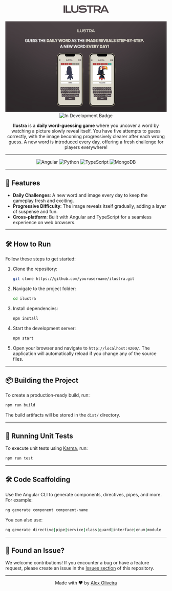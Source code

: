 <h1 align="center">
    <img src="./public/assets/logo.png" alt="Ilustra Logo">
</h1>

<p align="center">
    <img src="./media/cover.jpg" alt="Dashboard preview">
    <img src="https://img.shields.io/badge/In%20Development-orange?style=for-the-badge" alt="In Development Badge">
</p>

<p align="center">
    <b>Ilustra</b> is a <strong>daily word-guessing game</strong> where you uncover a word by watching a picture slowly reveal itself. 
    You have five attempts to guess correctly, with the image becoming progressively clearer after each wrong guess. 
    A new word is introduced every day, offering a fresh challenge for players everywhere!
</p>


---

<p align="center">
    <img src="https://img.shields.io/badge/Angular-DD0031?style=for-the-badge&logo=angular&logoColor=white" alt="Angular">
    <img src="https://img.shields.io/badge/Python-3776AB?style=for-the-badge&logo=python&logoColor=white" alt="Python">
    <img src="https://img.shields.io/badge/TypeScript-007ACC?style=for-the-badge&logo=typescript&logoColor=white" alt="TypeScript">
    <img src="https://img.shields.io/badge/MongoDB-4EA94B?style=for-the-badge&logo=mongodb&logoColor=white" alt="MongoDB">
</p>

---

## 🚀 Features

- **Daily Challenges**: A new word and image every day to keep the gameplay fresh and exciting.
- **Progressive Difficulty**: The image reveals itself gradually, adding a layer of suspense and fun.
- **Cross-platform**: Built with Angular and TypeScript for a seamless experience on web browsers.

---

## 🛠️ How to Run

Follow these steps to get started:

1. Clone the repository:
   ```bash
   git clone https://github.com/yourusername/ilustra.git
   ```
2. Navigate to the project folder:
   ```bash
   cd ilustra
   ```
3. Install dependencies:
   ```bash
   npm install
   ```
4. Start the development server:
   ```bash
   npm start
   ```
5. Open your browser and navigate to `http://localhost:4200/`. The application will automatically reload if you change any of the source files.

---

## 📦 Building the Project

To create a production-ready build, run:
```bash
npm run build
```
The build artifacts will be stored in the `dist/` directory.

---

## 🧪 Running Unit Tests

To execute unit tests using [Karma](https://karma-runner.github.io), run:
```bash
npm run test
```

---

## 🛠️ Code Scaffolding

Use the Angular CLI to generate components, directives, pipes, and more. For example:
```bash
ng generate component component-name
```
You can also use:
```bash
ng generate directive|pipe|service|class|guard|interface|enum|module
```

---

## 📢 Found an Issue?

We welcome contributions! If you encounter a bug or have a feature request, please create an issue in the [Issues section](https://github.com/AlexOliveiraaDev/ilustra/issues) of this repository.

---


<p align="center">
    Made with ❤️ by <a href="https://github.com/AlexOliveiraaDev/">Alex Oliveira</a>
</p>
